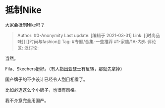 # 抵制Nike
[大家会抵制Nike吗？](https://www.zhihu.com/question/451104022/answer/1808972837)

> Author: #0-Anonymity
> Last update: [编辑于 2021-03-31]
> Link: [[时尚品味]] [[时尚与fashion]]
> Tag: #专题/合集-一些推荐 #1-家族/1A-内外
> 评论区:
> 泛讨论:

当然。

Fila、Skechers挺好。（有人指出亚瑟士有反转，那就先拿掉）

国产牌子的不少设计已经令人刮目相看了。

比如必迈这么个小牌子，也很有风格。

我不介意完全用国产。
